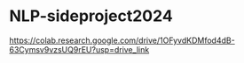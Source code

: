# NLP-sideproject2024

https://colab.research.google.com/drive/1OFyvdKDMfod4dB-63Cymsv9vzsUQ9rEU?usp=drive_link
